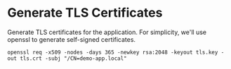 # Generate TLS Certificates

Generate TLS certificates for the application. For simplicity, we'll use openssl to generate self-signed certificates.

```
openssl req -x509 -nodes -days 365 -newkey rsa:2048 -keyout tls.key -out tls.crt -subj "/CN=demo-app.local"
```
